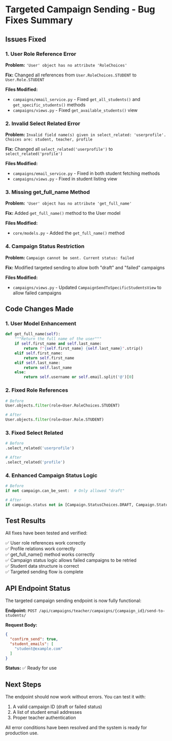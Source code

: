 # Targeted Campaign Sending - Bug Fixes Summary

## Issues Fixed

### 1. User Role Reference Error
**Problem:** `'User' object has no attribute 'RoleChoices'`

**Fix:** Changed all references from `User.RoleChoices.STUDENT` to `User.Role.STUDENT`

**Files Modified:**
- `campaigns/email_service.py` - Fixed `get_all_students()` and `get_specific_students()` methods
- `campaigns/views.py` - Fixed `get_available_students()` view

### 2. Invalid Select Related Error  
**Problem:** `Invalid field name(s) given in select_related: 'userprofile'. Choices are: student, teacher, profile`

**Fix:** Changed all `select_related('userprofile')` to `select_related('profile')`

**Files Modified:**
- `campaigns/email_service.py` - Fixed in both student fetching methods
- `campaigns/views.py` - Fixed in student listing view

### 3. Missing get_full_name Method
**Problem:** `'User' object has no attribute 'get_full_name'`

**Fix:** Added `get_full_name()` method to the User model

**Files Modified:**
- `core/models.py` - Added the `get_full_name()` method

### 4. Campaign Status Restriction
**Problem:** `Campaign cannot be sent. Current status: failed`

**Fix:** Modified targeted sending to allow both "draft" and "failed" campaigns

**Files Modified:**
- `campaigns/views.py` - Updated `CampaignSendToSpecificStudentsView` to allow failed campaigns

## Code Changes Made

### 1. User Model Enhancement
```python
def get_full_name(self):
    """Return the full name of the user"""
    if self.first_name and self.last_name:
        return f"{self.first_name} {self.last_name}".strip()
    elif self.first_name:
        return self.first_name
    elif self.last_name:
        return self.last_name
    else:
        return self.username or self.email.split('@')[0]
```

### 2. Fixed Role References
```python
# Before
User.objects.filter(role=User.RoleChoices.STUDENT)

# After  
User.objects.filter(role=User.Role.STUDENT)
```

### 3. Fixed Select Related
```python
# Before
.select_related('userprofile')

# After
.select_related('profile')
```

### 4. Enhanced Campaign Status Logic
```python
# Before
if not campaign.can_be_sent:  # Only allowed "draft"

# After
if campaign.status not in [Campaign.StatusChoices.DRAFT, Campaign.StatusChoices.FAILED]:
```

## Test Results

All fixes have been tested and verified:

✅ User role references work correctly  
✅ Profile relations work correctly  
✅ get_full_name() method works correctly  
✅ Campaign status logic allows failed campaigns to be retried  
✅ Student data structure is correct  
✅ Targeted sending flow is complete  

## API Endpoint Status

The targeted campaign sending endpoint is now fully functional:

**Endpoint:** `POST /api/campaigns/teacher/campaigns/{campaign_id}/send-to-students/`

**Request Body:**
```json
{
  "confirm_send": true,
  "student_emails": [
    "student@example.com"
  ]
}
```

**Status:** ✅ Ready for use

## Next Steps

The endpoint should now work without errors. You can test it with:
1. A valid campaign ID (draft or failed status)
2. A list of student email addresses
3. Proper teacher authentication

All error conditions have been resolved and the system is ready for production use.
